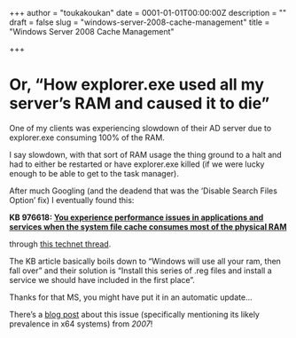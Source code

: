 +++
author = "toukakoukan"
date = 0001-01-01T00:00:00Z
description = ""
draft = false
slug = "windows-server-2008-cache-management"
title = "Windows Server 2008 Cache Management"

+++

# Or, “How explorer.exe used all my server’s RAM and caused it to die”

One of my clients was experiencing slowdown of their AD server due to explorer.exe consuming 100% of the RAM.

I say slowdown, with that sort of RAM usage the thing ground to a halt and had to either be restarted or have explorer.exe killed (if we were lucky enough to be able to get to the task manager).

After much Googling (and the deadend that was the ‘Disable Search Files Option’ fix) I eventually found this:

**KB 976618: [You experience performance issues in applications and services when the system file cache consumes most of the physical RAM](http://support.microsoft.com/kb/976618)**

through [this technet thread](http://social.technet.microsoft.com/Forums/en-US/windowsserver2008r2general/thread/74c2c9ca-f8c1-4c37-bc8c-cd074ce0c6cd "2008 R2 Memory Caching").

The KB article basically boils down to “Windows will use all your ram, then fall over” and their solution is “Install this series of .reg files and install a service we should have included in the first place”.

Thanks for that MS, you might have put it in an automatic update…

There’s a [blog post](http://blogs.msdn.com/b/ntdebugging/archive/2007/11/27/too-much-cache.aspx) about this issue (specifically mentioning its likely prevalence in x64 systems) from *2007*!

